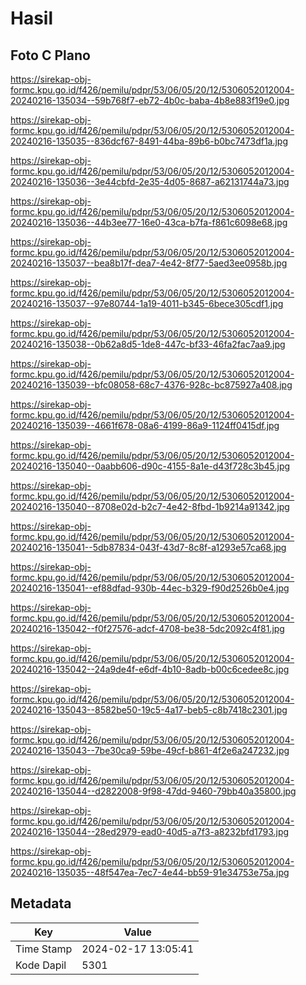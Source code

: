 # Hasil

## Foto C Plano

https://sirekap-obj-formc.kpu.go.id/f426/pemilu/pdpr/53/06/05/20/12/5306052012004-20240216-135034--59b768f7-eb72-4b0c-baba-4b8e883f19e0.jpg

https://sirekap-obj-formc.kpu.go.id/f426/pemilu/pdpr/53/06/05/20/12/5306052012004-20240216-135035--836dcf67-8491-44ba-89b6-b0bc7473df1a.jpg

https://sirekap-obj-formc.kpu.go.id/f426/pemilu/pdpr/53/06/05/20/12/5306052012004-20240216-135036--3e44cbfd-2e35-4d05-8687-a62131744a73.jpg

https://sirekap-obj-formc.kpu.go.id/f426/pemilu/pdpr/53/06/05/20/12/5306052012004-20240216-135036--44b3ee77-16e0-43ca-b7fa-f861c6098e68.jpg

https://sirekap-obj-formc.kpu.go.id/f426/pemilu/pdpr/53/06/05/20/12/5306052012004-20240216-135037--bea8b17f-dea7-4e42-8f77-5aed3ee0958b.jpg

https://sirekap-obj-formc.kpu.go.id/f426/pemilu/pdpr/53/06/05/20/12/5306052012004-20240216-135037--97e80744-1a19-4011-b345-6bece305cdf1.jpg

https://sirekap-obj-formc.kpu.go.id/f426/pemilu/pdpr/53/06/05/20/12/5306052012004-20240216-135038--0b62a8d5-1de8-447c-bf33-46fa2fac7aa9.jpg

https://sirekap-obj-formc.kpu.go.id/f426/pemilu/pdpr/53/06/05/20/12/5306052012004-20240216-135039--bfc08058-68c7-4376-928c-bc875927a408.jpg

https://sirekap-obj-formc.kpu.go.id/f426/pemilu/pdpr/53/06/05/20/12/5306052012004-20240216-135039--4661f678-08a6-4199-86a9-1124ff0415df.jpg

https://sirekap-obj-formc.kpu.go.id/f426/pemilu/pdpr/53/06/05/20/12/5306052012004-20240216-135040--0aabb606-d90c-4155-8a1e-d43f728c3b45.jpg

https://sirekap-obj-formc.kpu.go.id/f426/pemilu/pdpr/53/06/05/20/12/5306052012004-20240216-135040--8708e02d-b2c7-4e42-8fbd-1b9214a91342.jpg

https://sirekap-obj-formc.kpu.go.id/f426/pemilu/pdpr/53/06/05/20/12/5306052012004-20240216-135041--5db87834-043f-43d7-8c8f-a1293e57ca68.jpg

https://sirekap-obj-formc.kpu.go.id/f426/pemilu/pdpr/53/06/05/20/12/5306052012004-20240216-135041--ef88dfad-930b-44ec-b329-f90d2526b0e4.jpg

https://sirekap-obj-formc.kpu.go.id/f426/pemilu/pdpr/53/06/05/20/12/5306052012004-20240216-135042--f0f27576-adcf-4708-be38-5dc2092c4f81.jpg

https://sirekap-obj-formc.kpu.go.id/f426/pemilu/pdpr/53/06/05/20/12/5306052012004-20240216-135042--24a9de4f-e6df-4b10-8adb-b00c6cedee8c.jpg

https://sirekap-obj-formc.kpu.go.id/f426/pemilu/pdpr/53/06/05/20/12/5306052012004-20240216-135043--8582be50-19c5-4a17-beb5-c8b7418c2301.jpg

https://sirekap-obj-formc.kpu.go.id/f426/pemilu/pdpr/53/06/05/20/12/5306052012004-20240216-135043--7be30ca9-59be-49cf-b861-4f2e6a247232.jpg

https://sirekap-obj-formc.kpu.go.id/f426/pemilu/pdpr/53/06/05/20/12/5306052012004-20240216-135044--d2822008-9f98-47dd-9460-79bb40a35800.jpg

https://sirekap-obj-formc.kpu.go.id/f426/pemilu/pdpr/53/06/05/20/12/5306052012004-20240216-135044--28ed2979-ead0-40d5-a7f3-a8232bfd1793.jpg

https://sirekap-obj-formc.kpu.go.id/f426/pemilu/pdpr/53/06/05/20/12/5306052012004-20240216-135035--48f547ea-7ec7-4e44-bb59-91e34753e75a.jpg


## Metadata

| Key        | Value               |
| ---------- | ------------------- |
| Time Stamp | 2024-02-17 13:05:41 |
| Kode Dapil | 5301                |




